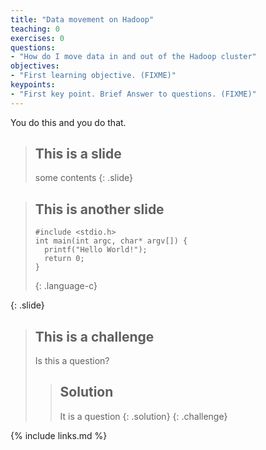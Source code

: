 ```yaml
---
title: "Data movement on Hadoop"
teaching: 0
exercises: 0
questions:
- "How do I move data in and out of the Hadoop cluster"
objectives:
- "First learning objective. (FIXME)"
keypoints:
- "First key point. Brief Answer to questions. (FIXME)"
---
```


You do this and you do that. 

> ## This is a slide
> some contents
{: .slide}

> ## This is another slide
>
> ~~~
> #include <stdio.h>
> int main(int argc, char* argv[]) {
>   printf("Hello World!");
>   return 0;
> }
> ~~~
> {: .language-c}
>
{: .slide}

> ## This is a challenge
> Is this a question?
> 
> > ## Solution
> > It is a question
> {: .solution}
{: .challenge}

{% include links.md %}
